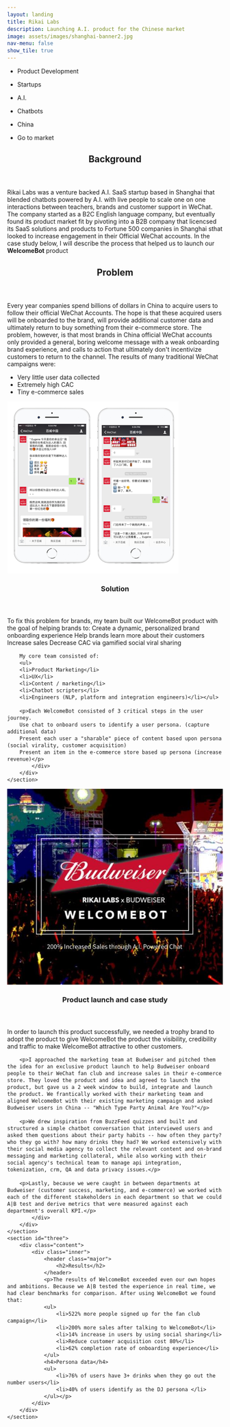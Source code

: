 ```yaml
---
layout: landing
title: Rikai Labs
description: Launching A.I. product for the Chinese market
image: assets/images/shanghai-banner2.jpg
nav-menu: false
show_tile: true
---
```

<div id="main">
	<section id="one">
		<div class="inner">
			<ul class="actions">
				<li><p class="button">Product Development</p></li>
				<li><p class="button special">Startups</p></li>
				<li><p class="button">A.I.</p></li>
				<li><p class="button special">Chatbots</p></li>
				<li><p class="button">China</p></li>
				<li><p class="button special">Go to market</p></li>
			</ul>
			<header class="major">
				<h2>Background</h2>
			</header>
				<p>Rikai Labs was a venture backed A.I. SaaS startup based in Shanghai that blended chatbots powered by A.I. with live people to scale one on one interactions between teachers, brands and customer support in WeChat. The company started as a B2C English language company, but eventually found its product market fit by pivoting into a B2B company that licencsed its SaaS solutions and products to Fortune 500 companies in Shanghai  sthat looked to increase engagement in their Official WeChat accounts.
					In the case study below, I will describe the process that helped us to launch our <b>WelcomeBot</b> product</p>
			<header class="major">
				<h2>Problem</h2>
			</header>
			<p>Every year companies spend billions of dollars in China to acquire users to follow their official WeChat Accounts. The hope is that these acquired users will be onboarded to the brand, will provide additional customer data and ultimately return to buy something from their e-commerce store. The problem, however, is that most brands in China official WeChat accounts only provided a general, boring welcome message with a weak onboarding brand experience, and calls to action that ultimately don't incentivize customers to return to the channel. The results of many traditional WeChat campaigns were:
	    <ul>
	    <li>Very little user data collected</li>
	    <li>Extremely high CAC</li>
	    <li>Tiny e-commerce sales</li>
	    </ul></p>
		</div>
	</section>
<section id="two" class="spotlights">
	<section>
		<span class="image"><img src="assets/images/bud.png" alt="" class="image" data-position="center center" /></span>
		<div class="content">
			<div class="inner">
				<header class="major">
					<h3>Solution</h3>
				</header>
				<p>To fix this problem for brands, my team built our WelcomeBot product with the goal of helping brands to:
        Create a dynamic, personalized brand onboarding experience
        Help brands learn more about their customers
        Increase sales
        Decrease CAC via gamified social viral sharing</p>

        My core team consisted of:
        <ul>
        <li>Product Marketing</li>
        <li>UX</li>
        <li>Content / marketing</li>
        <li>Chatbot scripters</li>
        <li>Engineers (NLP, platform and integration engineers)</li></ul>

        <p>Each WelcomeBot consisted of 3 critical steps in the user journey.
        Use chat to onboard users to identify a user persona. (capture additional data)
        Present each user a "sharable" piece of content based upon persona (social virality, customer acquisition)
        Present an item in the e-commerce store based up persona (increase revenue)</p>
			</div>
		</div>
	</section>
  <section>
			<span class="image"><img src="assets/images/bud-banner.jpg" alt="" data-position="center center" /></span>
		<div class="content">
			<div class="inner">
				<header class="major">
					<h3>Product launch and case study</h3>
				</header>
				<p>In order to launch this product successfully, we needed a trophy brand to adopt the product to give WelcomeBot the product the visibility, credibility and traffic to make WelcomeBot attractive to other customers.</p>

        <p>I approached the marketing team at Budweiser and pitched them the idea for an exclusive product launch to help Budweiser onboard people to their WeChat fan club and increase sales in their e-commerce store. They loved the product and idea and agreed to launch the product, but gave us a 2 week window to build, integrate and launch the product. We frantically worked with their marketing team and aligned WelcomeBot with their existing marketing campaign and asked Budweiser users in China -- "Which Type Party Animal Are You?"</p>

        <p>We drew inspiration from BuzzFeed quizzes and built and structured a simple chatbot conversation that interviewed users and asked them questions about their party habits -- how often they party? who they go with? how many drinks they had? We worked extensively with their social media agency to collect the relevant content and on-brand messaging and marketing collateral, while also working with their social agency's technical team to manage api integration, tokenization, crm, QA and data privacy issues.</p>

        <p>Lastly, because we were caught in between departments at Budweiser (customer success, marketing, and e-commerce) we worked with each of the different stakeholders in each department so that we could A|B test and derive metrics that were measured against each department's overall KPI.</p>
			</div>
		</div>
	</section>
	<section id="three">
		<div class="content">
			<div class="inner">
				<header class="major">
					<h2>Results</h2>
				</header>
				<p>The results of WelcomeBot exceeded even our own hopes and ambitions. Because we A|B tested the experience in real time, we had clear benchmarks for comparison. After using WelcomeBot we found that:
				<ul>
					<li>522% more people signed up for the fan club campaign</li>
					<li>200% more sales after talking to WelcomeBot</li>
					<li>14% increase in users by using social sharing</li>
					<li>Reduce customer acquisition cost 80%</li>
					<li>62% completion rate of onboarding experience</li>
				</ul>
				<h4>Persona data</h4>
				<ul>
					<li>76% of users have 3+ drinks when they go out the number users</li>
					<li>40% of users identify as the DJ persona	</li>
				</ul></p>
			</div>
		</div>
	</section>
